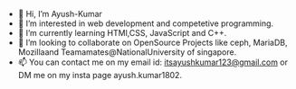- 👋 Hi, I’m Ayush-Kumar
- 👀 I’m interested in web development and competetive programming.
- 🌱 I’m currently learning HTMl,CSS, JavaScript and C++.
- 💞️ I’m looking to collaborate on OpenSource Projects like ceph, MariaDB, Mozillaand Teamamates@NationalUniversity of singapore. 
- 📫 You can contact me on my email id: itsayushkumar123@gmail.com or DM me on my insta page ayush.kumar1802.
